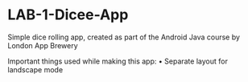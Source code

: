 # LAB-1-Dicee-App
Simple dice rolling app, created as part of the Android Java course by London App Brewery


Important things used while making this app:
• Separate layout for landscape mode
